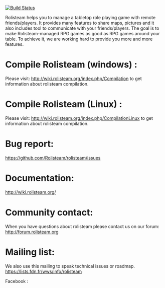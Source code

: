 [![Build Status](http://www.rolisteam.org/sites/default/files/pixture_reloaded_logo.png)](http://www.rolisteam.org)

Rolisteam helps you to manage a tabletop role playing game with remote friends/players. It provides many features to share maps, pictures and it also includes tool to communicate with your friends/players. The goal is to make Rolisteam-managed RPG games as good as RPG games around your table. To achieve it, we are working hard to provide you more and more features. 


#  Compile Rolisteam (windows) : 
Please visit: http://wiki.rolisteam.org/index.php/Compilation
to get information about rolisteam compilation. 

#  Compile Rolisteam (Linux) : 
Please visit: http://wiki.rolisteam.org/index.php/CompilationLinux
to get information about rolisteam compilation. 

#  Bug report:
https://github.com/Rolisteam/rolisteam/issues

#  Documentation:
http://wiki.rolisteam.org/

# Community contact:
When you have questions about rolisteam please contact us on our forum:
http://forum.rolisteam.org

# Mailing list:
We also use this mailing to speak technical issues or roadmap.
https://lists.fdn.fr/wws/info/rolisteam
 

Facebook :
